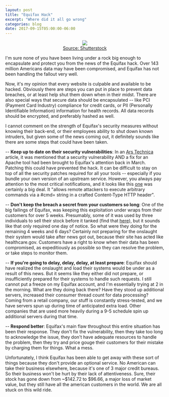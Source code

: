 ```yaml
---
layout: post
title: "Equifax Hack"
excerpt: "Where did it all go wrong"
categories: blog
date: 2017-09-15T05:00:00-06:00
---
```


<center><figure>
<img src="https://thumb7.shutterstock.com/display_pic_with_logo/784078/334355231/stock-photo-data-breach-level-to-maximum-modern-conceptual-meter-isolated-on-white-background-334355231.jpg">
<figcaption><a href="https://thumb7.shutterstock.com/display_pic_with_logo/784078/334355231/stock-photo-data-breach-level-to-maximum-modern-conceptual-meter-isolated-on-white-background-334355231.jpg">Source: Shutterstock</a></figcaption>
</figure></center>

I'm sure none of you have been living under a rock big enough to encapsulate and protect you from the news of the Equifax hack.  Over 143 million Americans data may have been compromised, and Equifax has not been handling the fallout very well.

Now, it's my opinion that every website is culpable and available to be hacked.  Obviously there are steps you can put in place to prevent data breaches, or at least help shut them down when in their midst.  There are also special ways that secure data should be encapsulated -- like PCI (Payment Card Industry) compliance for credit cards, or PII (Personally Identifiable Information) information for health records.  All data records should be encrypted, and preferably hashed as well.

I cannot comment on the strength of Equifax's security measures without knowing their back-end, or their employees ability to shut down known intruders, but given some of the news coming out, it definitely sounds like there are some steps that could have been taken.

-- <b>Keep up to date on their security vulnerabilities</b>:  In an <a href="https://arstechnica.com/information-technology/2017/09/massive-equifax-breach-caused-by-failure-to-patch-two-month-old-bug/">Ars Technica</a> article, it was mentioned that a security vulnerability AND a fix for an Apache tool had been brought to Equifax's attention back in March.  Patching this could have prevented the hack.  It can be difficult to stay on top of all the security patches required for all your tools -- especially if you bundle your own version of an upstream service.  However, you always pay attention to the most critical notifications, and it looks like this <a href="https://www.rapid7.com/db/vulnerabilities/apache-struts-cve-2017-5638">one</a> was certainly a big deal.  It "allows remote attackers to execute arbitrary commands via a #cmd= string in a crafted Content-Type HTTP header".

-- <b>Don't keep the breach a secret from your customers so long</b>: One of the big failings of Equifax, was keeping this exploitation under wraps from their customers for over 5 weeks.  Presumably, some of it was used by three individuals to sell their stock before it tanked (find that <a href="https://techcrunch.com/2017/09/07/equifax-managers-dumped-stock/">here</a>), but it sounds like that only required one day of notice.  So what were they doing for the remaining 4 weeks and 6 days?  Certainly not preparing for the onslaught their system would take after news got out, because their site has acted like healthcare.gov.  Customers have a right to know when their data has been compromised, as expeditiously as possible so they can resolve the problem, or take steps to monitor them.

-- <b>If you're going to delay, delay, delay, at least prepare</b>:  Equifax should have realized the onslaught and load their systems would be under as a result of this news.  But it seems like they either did not prepare, or insufficiently prepared for their systems to handle such requests.  I still cannot put a freeze on my Equifax account, and I'm essentially trying at 2 in the morning.  What are they doing back there?  Have they stood up additional servers, increased their consumer thread count for data processing?  Coming from a retail company, our stuff is constantly stress-tested, and we have servers spun up during time of anticipated extra load.  Other companies that are used more heavily during a 9-5 schedule spin up additional servers during that time.

-- <b>Respond better</b>: Equifax's main flaw throughout this entire situation has been their response.  They don't fix the vulnerability, then they take too long to acknowledge the issue, they don't have adequate resources to handle the problem, then they try and price gouge their customers for their mistake by charging them for things.  What a mess.

Unfortunately, I think Equifax has been able to get away with these sort of things because they don't provide an optional service.  No American can take their business elsewhere, because it's one of 3 major credit bureaus.  So their business won't be hurt by their lack of attentiveness.  Sure, their stock has gone down from ~$142.72 to $96.66, a major loss of market value, but they still have all the american customers in the world.  We are all stuck on this wild ride.